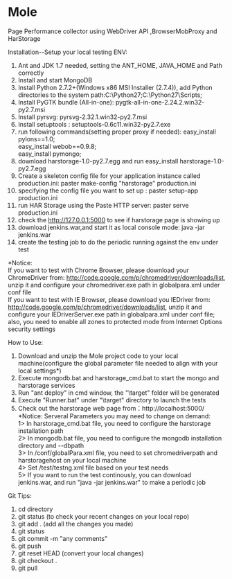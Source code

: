 Mole
====

Page Performance collector using WebDriver API ,BrowserMobProxy and HarStorage

Installation--Setup your local testing ENV:  
1. Ant and JDK 1.7 needed, setting the ANT_HOME, JAVA_HOME and Path correctly  
2. Install and start MongoDB  
3. Install Python 2.7.2+(Windows x86 MSI Installer (2.7.4)), add Python directories to the system path:C:\Python27\;C:\Python27\Scripts;  
4. Install PyGTK bundle (All-in-one): pygtk-all-in-one-2.24.2.win32-py2.7.msi  
5. Install pyrsvg: pyrsvg-2.32.1.win32-py2.7.msi  
6. Install setuptools : setuptools-0.6c11.win32-py2.7.exe  
7. run following commands(setting proper proxy if needed): easy_install pylons==1.0;  
easy_install webob==0.9.8;  
easy_install pymongo;  
8. download harstorage-1.0-py2.7.egg and run easy_install harstorage-1.0-py2.7.egg  
9. Create a skeleton config file for your application instance called production.ini: paster make-config "harstorage" production.ini  
10. specifying the config file you want to set up : paster setup-app production.ini  
11. run HAR Storage using the Paste HTTP server: paster serve production.ini  
12. check the  http://127.0.0.1:5000 to see if harstorage page is showing up  
12. download jenkins.war,and start it as local console mode: java -jar jenkins.war  
13. create the testing job to do the periodic running against the env under test  

*Notice:  
If you want to test with Chrome Browser, please download your ChromeDriver from: http://code.google.com/p/chromedriver/downloads/list, unzip it and configure your chromedriver.exe path in globalpara.xml under conf file  
If you want to test with IE Browser, please download you IEDriver from: http://code.google.com/p/chromedriver/downloads/list, unzip it and configure your IEDriverServer.exe path in globalpara.xml under conf file;
also, you need to enable all zones to protected mode from Internet Options security settings  

How to Use:  
1. Download and unzip the Mole project code to your local machine(configure the global parameter file needed to align with your local settings*)  
2. Execute mongodb.bat and harstorage_cmd.bat to start the mongo and harstorage services  
3. Run "ant deploy" in cmd window, the "\target" folder will be generated  
4. Execute "Runner.bat" under "\target" directory to launch the tests  
5. Check out the harstorage web page from：http://localhost:5000/  
*Notice: Serveral Parameters you may need to change on demand:  
1> In harstorage_cmd.bat file, you need to configure the harstorage installation path  
2> In mongodb.bat file, you need to configure the mongodb installation directory and --dbpath  
3> In /conf/globalPara.xml file, you need to set chromedriverpath and harstoragehost on your local machine  
4> Set /test/testng.xml file based on your test needs  
5> If you want to run the test continously, you can download jenkins.war, and run "java -jar jenkins.war" to make a periodic job  

Git Tips:  
1. cd directory  
2. git status (to check your recent changes on your local repo)  
3. git add . (add all the changes you made)  
4. git status  
5. git commit -m "any comments"  
6. git push  
7. git reset HEAD <file> (convert your local changes)  
8. git checkout .  
9. git pull  

